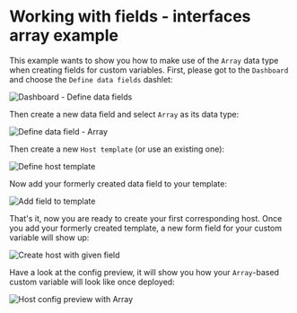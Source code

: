 <a id="Fields-example-interfaces-array"></a>Working with fields - interfaces array example
==============================================

This example wants to show you how to make use of the `Array` data type
when creating fields for custom variables. First, please got to the `Dashboard`
and choose the `Define data fields` dashlet:

![Dashboard - Define data fields](screenshot/director/14_fields-for-interfaces/141_define_datafields.png)

Then create a new data field and select `Array` as its data type:

![Define data field - Array](screenshot/director/14_fields-for-interfaces/142_add_datafield.png)

Then create a new `Host template` (or use an existing one):

![Define host template](screenshot/director/14_fields-for-interfaces/143_add_host_template.png)

Now add your formerly created data field to your template:

![Add field to template](screenshot/director/14_fields-for-interfaces/144_add_template_field.png)

That's it, now you are ready to create your first corresponding host. Once
you add your formerly created template, a new form field for your custom
variable will show up:

![Create host with given field](screenshot/director/14_fields-for-interfaces/145_create_host.png)

Have a look at the config preview, it will show you how your `Array`-based
custom variable will look like once deployed:

![Host config preview with Array](screenshot/director/14_fields-for-interfaces/146_config_preview.png)
